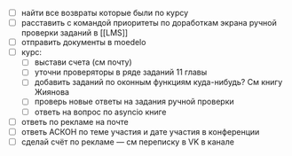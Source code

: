 - [ ] найти все возвраты которые были по курсу
- [ ] расставить с командой приоритеты по доработкам экрана ручной проверки заданий в [[LMS]]
- [ ] отправить документы в moedelo
- [ ] курс:
	- [ ] выстави счета (см почту)
	- [ ] уточни проверяторы в ряде заданий 11 главы
	- [ ] добавить заданий по оконным функциям куда-нибудь? См книгу Жиянова
	- [ ] проверь новые ответы на задания ручной проверки
	- [ ] ответь на вопрос по asyncio книге
- [ ] ответь по рекламе на почте
- [ ] ответь АСКОН по теме участия и дате участия в конференции
- [ ] сделай счёт по рекламе — см переписку в VK в канале
